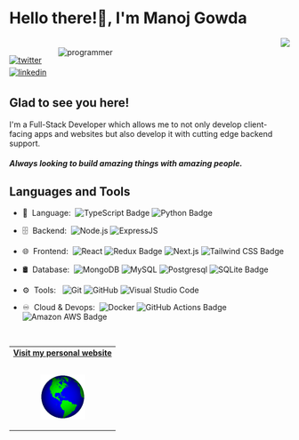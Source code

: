 <p align="left">  
  <h1 align="left">Hello there!👋, I'm Manoj Gowda</h1>
</p>
  <a href="https://mj-gowda.vercel.app" target="_blank">
   <img align="right" src=https://img.shields.io/badge/Personal-Website-blue style="margin-bottom: 5px;" />
   </br>
   <img align="right" width="400" alt="programmer" src="https://github.com/mj-gowda/mj-gowda/blob/main/images/banner.jpeg?raw=true">
  </a>
  
<p align="left">  
  <a href="https://twitter.com/nemesis_manoj" target="_blank">
  <img src=https://img.shields.io/badge/twitter-%2300acee.svg?&style=for-the-badge&logo=twitter&logoColor=white alt=twitter style="margin-bottom: 5px;" />
  </a>
  <a href="https://linkedin.com/in/manoj-gowda-h-s" target="_blank">
  <img src=https://img.shields.io/badge/linkedin-%231E77B5.svg?&style=for-the-badge&logo=linkedin&logoColor=white alt=linkedin style="margin-bottom: 5px;" />
  </a>  
</p>
  

## Glad to see you here!  
<p style="margin-right: 10px;" >
  I'm a Full-Stack Developer which allows me to not only develop client-facing apps and websites but also develop it with cutting edge backend support.<br>
  <h5>Always looking to build amazing things with amazing people.</h5>
  
</p>


## Languages and Tools 

- 📜 &nbsp;Language:&nbsp;
  ![TypeScript Badge](https://img.shields.io/badge/TypeScript-3178C6?logo=typescript&logoColor=fff&style=flat)
  ![Python Badge](https://img.shields.io/badge/Python-3776AB?logo=python&logoColor=fff&style=flat)
- 🗄 &nbsp;Backend:&nbsp;
  ![Node.js](https://img.shields.io/badge/-Node.js-0A1A2F?style=flat&logo=node.js)
  ![ExpressJS](https://img.shields.io/badge/-ExpressJS-0A1A2F?style=flat&logo=express&logoColor=blue)
- 🌐 &nbsp;Frontend:&nbsp;
  ![React](https://img.shields.io/badge/-React-0A1A2F?style=flat&logo=react)
  ![Redux Badge](https://img.shields.io/badge/Redux-764ABC?logo=redux&logoColor=fff&style=flat)
  ![Next.js](https://img.shields.io/badge/-Next.js-0A1A2F?style=flat&logo=next.js)
  ![Tailwind CSS Badge](https://img.shields.io/badge/Tailwind%20CSS-06B6D4?logo=tailwindcss&logoColor=fff&style=flat)
- 🛢 &nbsp;Database:&nbsp;
  ![MongoDB](https://img.shields.io/badge/-MongoDB-0A1A2F?style=flat&logo=mongodb)
  ![MySQL](https://img.shields.io/badge/-MySQL-0A1A2F?style=flat&logo=mysql&logoColor=00d8fd)
  ![Postgresql](https://img.shields.io/badge/-Postgresql-0A1A2F?style=flat&logo=postgresql)
  ![SQLite Badge](https://img.shields.io/badge/SQLite-003B57?logo=sqlite&logoColor=fff&style=flat)
- ⚙️ &nbsp;Tools: &nbsp;
  ![Git](https://img.shields.io/badge/-Git-0A1A2F?style=flat&logo=git)
  ![GitHub](https://img.shields.io/badge/-GitHub-0A1A2F?style=flat&logo=github)
  ![Visual Studio Code](https://img.shields.io/badge/-Visual%20Studio%20Code-0A1A2F?style=flat&logo=visual-studio-code&logoColor=007ACC)
  
- ♾️ &nbsp;Cloud & Devops:&nbsp;
  ![Docker](https://img.shields.io/badge/-Docker-0A1A2F?style=flat&logo=docker&logoColor=blue)
  ![GitHub Actions Badge](https://img.shields.io/badge/GitHub%20Actions-2088FF?logo=githubactions&logoColor=fff&style=flat)
  ![Amazon AWS Badge](https://img.shields.io/badge/Amazon%20AWS-232F3E?logo=amazonaws&logoColor=fff&style=flat)
<br/>


<table width="100%" align="center">
<tr>
<td align="center">
<a href="https://manoj-gowda.vercel.app">
<strong>Visit my personal website </strong>
<br />
<br />

<p>
<img alt="Globe" height="80" src="images/globe.gif">
</a>
</p>

</td>

</p>
